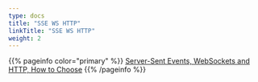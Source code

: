 ```yaml
---
type: docs 
title: "SSE WS HTTP"
linkTitle: "SSE WS HTTP"
weight: 2
---
```


{{% pageinfo color="primary" %}}
[Server-Sent Events, WebSockets and HTTP, How to Choose](https://www.mnot.net/blog/2022/02/20/websockets)
{{% /pageinfo %}}
